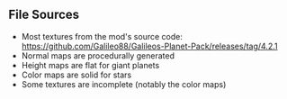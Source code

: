 File Sources
-
* Most textures from the mod's source code: https://github.com/Galileo88/Galileos-Planet-Pack/releases/tag/4.2.1
* Normal maps are procedurally generated
* Height maps are flat for giant planets
* Color maps are solid for stars
* Some textures are incomplete (notably the color maps)
